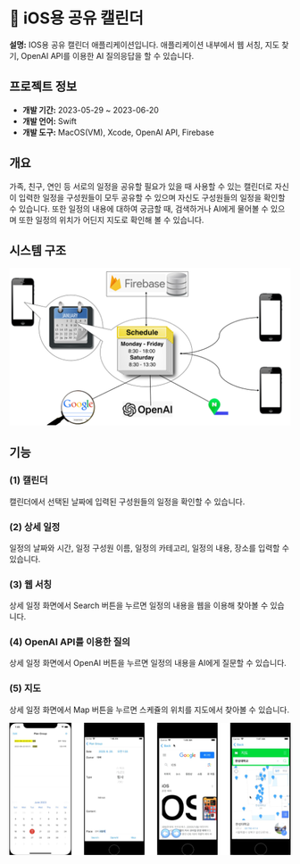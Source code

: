 # 📅 iOS용 공유 캘린더

**설명:** IOS용 공유 캘린더 애플리케이션입니다. 애플리케이션 내부에서 웹 서칭, 지도 찾기, OpenAI API를 이용한 AI 질의응답을 할 수 있습니다.

## 프로젝트 정보

- **개발 기간:** 2023-05-29 ~ 2023-06-20
- **개발 언어:** Swift
- **개발 도구:** MacOS(VM), Xcode, OpenAI API, Firebase

## 개요

  가족, 친구, 연인 등 서로의 일정을 공유할 필요가 있을 때 사용할 수 있는 캘린더로 자신이 입력한 일정을 구성원들이 모두 공유할 수 있으며 자신도 구성원들의 일정을 확인할 수 있습니다. 또한 일정의 내용에 대하여 궁금할 때, 검색하거나 AI에게 물어볼 수 있으며 또한 일정의 위치가 어딘지 지도로 확인해 볼 수 있습니다.

## 시스템 구조

![outline](images/outline.png)

## 기능

### (1) 캘린더
  캘린더에서 선택된 날짜에 입력된 구성원들의 일정을 확인할 수 있습니다.

### (2) 상세 일정
  일정의 날짜와 시간, 일정 구성원 이름, 일정의 카테고리, 일정의 내용, 장소를 입력할 수 있습니다.

### (3) 웹 서칭
  상세 일정 화면에서 Search 버튼을 누르면 일정의 내용을 웹을 이용해 찾아볼 수 있습니다.

### (4) OpenAI API를 이용한 질의
  상세 일정 화면에서 OpenAI 버튼을 누르면 일정의 내용을 AI에게 질문할 수 있습니다.

### (5) 지도
  상세 일정 화면에서 Map 버튼을 누르면 스케쥴의 위치를 지도에서 찾아볼 수 있습니다.

![views](images/views.png)
